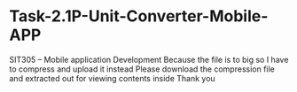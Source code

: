 # Task-2.1P-Unit-Converter-Mobile-APP
SIT305 – Mobile application Development
Because the file is to big so I have to compress and upload it instead 
Please download the compression file and extracted out for viewing contents inside
Thank you
